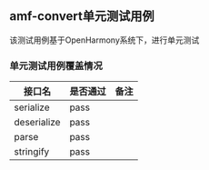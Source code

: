 ## amf-convert单元测试用例

该测试用例基于OpenHarmony系统下，进行单元测试

### 单元测试用例覆盖情况

|接口名 | 是否通过 |备注|
|---|---|---|
|serialize|pass|
|deserialize|pass|
|parse|pass|
|stringify|pass|

